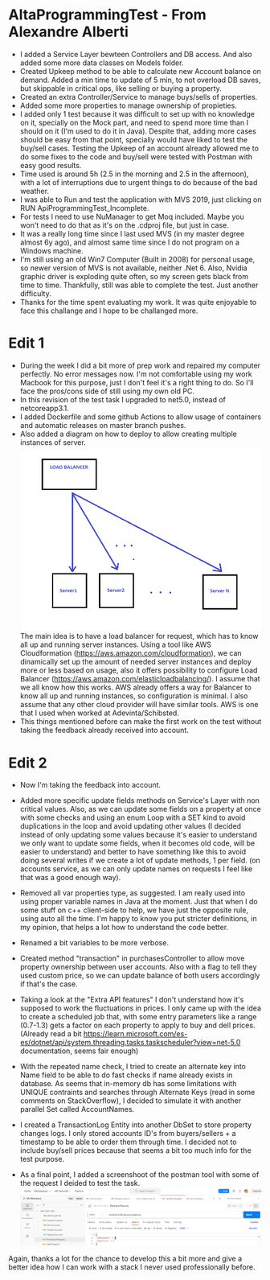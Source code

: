 # AltaProgrammingTest - From Alexandre Alberti

- I added a Service Layer bewteen Controllers and DB access. And also added some more data classes on Models folder.
- Created Upkeep method to be able to calculate new Account balance on demand. Added a min time to update of 5 min, to not overload DB saves, but skippable in critical ops, like selling or buying a property.
- Created an extra Controller/Service to manage buys/sells of properties.
- Added some more properties to manage ownership of propieties.
- I added only 1 test because it was difficult to set up with no knowledge on it, specially on the Mock part, and need to spend more time than I should on it (I'm used to do it in Java). Despite that, adding more cases should be easy from that point, specially would have liked to test the buy/sell cases. Testing the Upkeep of an account already allowed me to do some fixes to the code and buy/sell were tested with Postman with easy good results.
- Time used is around 5h (2.5 in the morning and 2.5 in the afternoon), with a lot of interruptions due to urgent things to do because of the bad weather.
- I was able to Run and test the application with MVS 2019, just clicking on RUN ApiProgrammingTest_Incomplete.
- For tests I need to use NuManager to get Moq included. Maybe you won't need to do that as it's on the .cdproj file, but just in case.
- It was a really long time since I last used MVS (in my master degree almost 6y ago), and almost same time since I do not program on a Windows machine.
- I'm still using an old Win7 Computer (Built in 2008) for personal usage, so newer version of MVS is not available, neither .Net 6. Also, Nvidia graphic driver is exploding quite often, so my screen gets black from time to time. Thankfully, still was able to complete the test. Just another difficulty.
- Thanks for the time spent evaluating my work. It was quite enjoyable to face this challange and I hope to be challanged more.

# Edit 1
- During the week I did a bit more of prep work and repaired my computer perfectly. No error messages now. I'm not comfortable using my work Macbook for this purpose, just I don't feel it's a right thing to do. So I'll face the pros/cons side of still using my own old PC.
- In this revision of the test task I upgraded to net5.0, instead of netcoreapp3.1.
- I added Dockerfile and some github Actions to allow usage of containers and automatic releases on master branch pushes. 
- Also added a diagram on how to deploy to allow creating multiple instances of server. ![Diagram](https://github.com/AlexandreAlberti/AltaProgrammingTest/blob/master/Diagram.png) The main idea is to have a load balancer for request, which has to know all up and running server instances. Using a tool like AWS Cloudformation (https://aws.amazon.com/cloudformation), we can dinamically set up the amount of needed server instances and deploy more or less based on usage, also it offers possibility to configure Load Balancer (https://aws.amazon.com/elasticloadbalancing/). I assume that we all know how this works. AWS already offers a way for Balancer to know all up and running instances, so configuration is minimal. I also assume that any other cloud provider will have similar tools. AWS is one that I used when worked at Adevinta/Schibsted.
- This things mentioned before can make the first work on the test without taking the feedback already received into account.

# Edit 2
- Now I'm taking the feedback into account.
- Added more specific update fields methods on Service's Layer with non critical values. Also, as we can update some fields on a property at once with some checks and using an enum Loop with a SET kind to avoid duplications in the loop and avoid updating other values (I decided instead of only updating some values because it's easier to understand we only want to update some fields, when it becomes old code, will be easier to understand) and better to have something like this to avoid doing several writes if we create a lot of update methods, 1 per field. (on accounts service, as we can only update names on requests I feel like that was a good enough way).
- Removed all var properties type, as suggested. I am really used into using proper variable names in Java at the moment. Just that when I do some stuff on c++ client-side to help, we have just the opposite rule, using auto all the time. I'm happy to know you put stricter definitions, in my opinion, that helps a lot how to understand the code better. 
- Renamed a bit variables to be more verbose.
- Created method "transaction" in purchasesController to allow move property ownership between user accounts. Also with a flag to tell they used custom price, so we can update balance of both users accordingly if that's the case. 
- Taking a look at the "Extra API features" I don't understand how it's supposed to work the fluctuations in prices. I only came up with the idea to create a scheduled job that, with some entry parameters like a range (0.7-1.3) gets a factor on each property to apply to buy and dell prices. (Already read a bit https://learn.microsoft.com/es-es/dotnet/api/system.threading.tasks.taskscheduler?view=net-5.0 documentation, seems fair enough)
- With the repeated name check, I tried to create an alternate key into Name field to be able to do fast checks if name already exists in database. As seems that in-memory db has some limitations with UNIQUE contraints and searches through Alternate Keys (read in some comments on StackOverflow), I decided to simulate it with another parallel Set called AccountNames.
- I created a TransactionLog Entity into another DbSet to store property changes logs. I only stored accounts ID's from buyers/sellers + a timestamp to be able to order them through time. I decided not to include buy/sell prices because that seems a bit too much info for the test purpose.

- As a final point, I added a screenshoot of the postman tool with some of the request I deided to test the task. ![Postman](https://github.com/AlexandreAlberti/AltaProgrammingTest/blob/master/Postman.png)

Again, thanks a lot for the chance to develop this a bit more and give a better idea how I can work with a stack I never used professionally before.